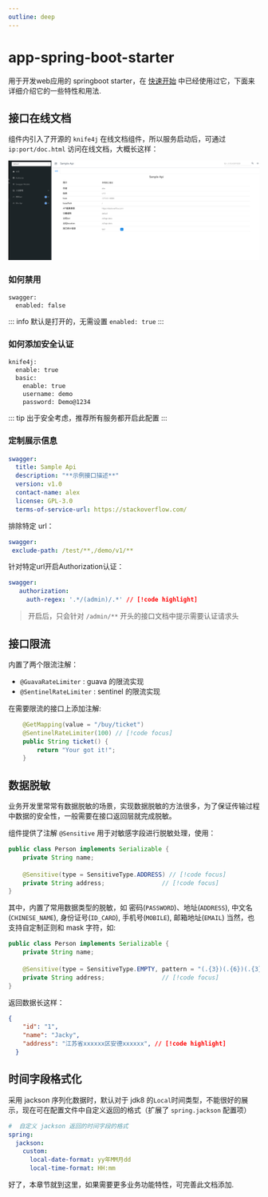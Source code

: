 ```yaml
---
outline: deep
---
```


# app-spring-boot-starter

用于开发web应用的 springboot starter，在 [快速开始](../quickstart) 中已经使用过它，下面来详细介绍它的一些特性和用法.

## 接口在线文档

组件内引入了开源的 `knife4j` 在线文档组件，所以服务启动后，可通过 `ip:port/doc.html` 访问在线文档，大概长这样：

![在线文档截图](/images/api_doc.png)

### 如何禁用

```yaml{2}
swagger:
  enabled: false
```
::: info
默认是打开的，无需设置 `enabled: true`
:::

### 如何添加安全认证

```yaml{3-6}
knife4j:
  enable: true
  basic:
    enable: true
    username: demo
    password: Demo@1234
```

::: tip
出于安全考虑，推荐所有服务都开启此配置
:::

### 定制展示信息

```yaml
swagger:
  title: Sample Api
  description: "**示例接口描述**"
  version: v1.0
  contact-name: alex
  license: GPL-3.0
  terms-of-service-url: https://stackoverflow.com/
```

 排除特定 url：

 ```yaml
swagger:
  exclude-path: /test/**,/demo/v1/**
 ```

 针对特定url开启Authorization认证：

 ```yaml
swagger:
    authorization:
      auth-regex: '.*/(admin)/.*' // [!code highlight]
 ```

 > 开启后，只会针对 `/admin/**` 开头的接口文档中提示需要认证请求头

## 接口限流

内置了两个限流注解：
- `@GuavaRateLimiter` : guava 的限流实现
- `@SentinelRateLimiter` : sentinel 的限流实现

在需要限流的接口上添加注解:

```java
    @GetMapping(value = "/buy/ticket")
    @SentinelRateLimiter(100) // [!code focus]
    public String ticket() {
        return "Your got it!";
    }
```

## 数据脱敏

业务开发里常常有数据脱敏的场景，实现数据脱敏的方法很多，为了保证传输过程中数据的安全性，一般需要在接口返回层就完成脱敏。

组件提供了注解 `@Sensitive` 用于对敏感字段进行脱敏处理，使用：

```java
public class Person implements Serializable {
    private String name;

    @Sensitive(type = SensitiveType.ADDRESS) // [!code focus]
    private String address;                // [!code focus]  
}
```

其中，内置了常用数据类型的脱敏，如 密码(`PASSWORD`)、地址(`ADDRESS`), 中文名(`CHINESE_NAME`), 身份证号(`ID_CARD`), 手机号(`MOBILE`), 邮箱地址(`EMAIL`)
当然，也支持自定制正则和 mask 字符，如:

```java
public class Person implements Serializable {
    private String name;

    @Sensitive(type = SensitiveType.EMPTY, pattern = "(.{3})(.{6})(.{3})(.+)", group = {2, 4}, mask = "x") // [!code focus]
    private String address;                // [!code focus]  
}
```
返回数据长这样：

```json
{
    "id": "1",
    "name": "Jacky",
    "address": "江苏省xxxxxx区安德xxxxxx", // [!code highlight]
  }
```
## 时间字段格式化

采用 jackson 序列化数据时，默认对于 jdk8 的`Local`时间类型，不能很好的展示，现在可在配置文件中自定义返回的格式（扩展了  `spring.jackson` 配置项）

```yaml
#  自定义 jackson 返回的时间字段的格式
spring:
  jackson:
    custom:
      local-date-format: yy年MM月dd
      local-time-format: HH:mm
```

好了，本章节就到这里，如果需要更多业务功能特性，可完善此文档添加.
